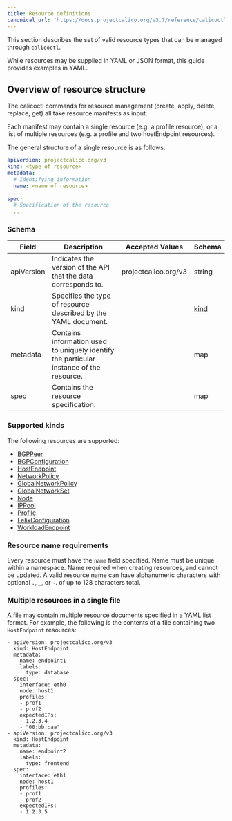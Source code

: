```yaml
---
title: Resource definitions
canonical_url: 'https://docs.projectcalico.org/v3.7/reference/calicoctl/resources/index'
---
```


This section describes the set of valid resource types that can be managed
through `calicoctl`.  

While resources may be supplied in YAML or JSON format, this guide provides examples in YAML.

## Overview of resource structure

The calicoctl commands for resource management (create, apply, delete, replace, get)
all take resource manifests as input.  

Each manifest may contain a single resource
(e.g. a profile resource), or a list of multiple resources (e.g. a profile and two
hostEndpoint resources).

The general structure of a single resource is as follows:

```yaml
apiVersion: projectcalico.org/v3
kind: <type of resource>
metadata:
  # Identifying information
  name: <name of resource>
  ...
spec:
  # Specification of the resource
  ...
```

### Schema

| Field    | Description           | Accepted Values              | Schema |
|----------|-----------------------|------------------------------|--------|
| apiVersion     | Indicates the version of the API that the data corresponds to. | projectcalico.org/v3 | string |
| kind     | Specifies the type of resource described by the YAML document. |  | [kind](#supported-kinds) |
| metadata | Contains information used to uniquely identify the particular instance of the resource. | | map |
| spec     | Contains the resource specification. | | map |

### Supported kinds

The following resources are supported:

- [BGPPeer]({{site.baseurl}}/{{page.version}}/reference/calicoctl/resources/bgppeer)
- [BGPConfiguration]({{site.baseurl}}/{{page.version}}/reference/calicoctl/resources/bgpconfig)
- [HostEndpoint]({{site.baseurl}}/{{page.version}}/reference/calicoctl/resources/hostendpoint)
- [NetworkPolicy]({{site.baseurl}}/{{page.version}}/reference/calicoctl/resources/networkpolicy)
- [GlobalNetworkPolicy]({{site.baseurl}}/{{page.version}}/reference/calicoctl/resources/globalnetworkpolicy)
- [GlobalNetworkSet]({{site.baseurl}}/{{page.version}}/reference/calicoctl/resources/globalnetworkset)
- [Node]({{site.baseurl}}/{{page.version}}/reference/calicoctl/resources/node)
- [IPPool]({{site.baseurl}}/{{page.version}}/reference/calicoctl/resources/ippool)
- [Profile]({{site.baseurl}}/{{page.version}}/reference/calicoctl/resources/profile)
- [FelixConfiguration]({{site.baseurl}}/{{page.version}}/reference/calicoctl/resources/felixconfig)
- [WorkloadEndpoint]({{site.baseurl}}/{{page.version}}/reference/calicoctl/resources/workloadendpoint)

### Resource name requirements

Every resource must have the `name` field specified. Name must be unique within a namespace.
Name required when creating resources, and cannot be updated.
A valid resource name can have alphanumeric characters with optional `.`, `_`, or `-`. of up to 128 characters total.

### Multiple resources in a single file

A file may contain multiple resource documents specified in a YAML list format. For example, the following is the contents of a file containing two `HostEndpoint` resources:

```
- apiVersion: projectcalico.org/v3
  kind: HostEndpoint
  metadata:
    name: endpoint1
    labels:
      type: database
  spec:
    interface: eth0
    node: host1
    profiles:
    - prof1
    - prof2
    expectedIPs:
    - 1.2.3.4
    - "00:bb::aa"
- apiVersion: projectcalico.org/v3
  kind: HostEndpoint
  metadata:
    name: endpoint2
    labels:
      type: frontend
  spec:
    interface: eth1
    node: host1
    profiles:
    - prof1
    - prof2
    expectedIPs:
    - 1.2.3.5
```

